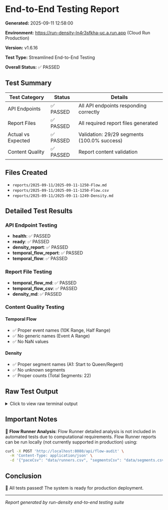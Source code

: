 # End-to-End Testing Report

**Generated:** 2025-09-11 12:58:00

**Environment:** https://run-density-ln4r3sfkha-uc.a.run.app (Cloud Run Production)

**Version:** v1.6.16

**Test Type:** Streamlined End-to-End Testing

**Overall Status:** ✅ PASSED

## Test Summary

| Test Category | Status | Details |
|---------------|--------|---------|
| API Endpoints | ✅ PASSED | All API endpoints responding correctly |
| Report Files | ✅ PASSED | All required report files generated |
| Actual vs Expected | ✅ PASSED | Validation: 29/29 segments (100.0% success) |
| Content Quality | ✅ PASSED | Report content validation |

## Files Created

- `reports/2025-09-11/2025-09-11-1250-Flow.md`
- `reports/2025-09-11/2025-09-11-1250-Flow.csv`
- `reports/2025-09-11/2025-09-11-1249-Density.md`

## Detailed Test Results

### API Endpoint Testing

- **health**: ✅ PASSED
- **ready**: ✅ PASSED
- **density_report**: ✅ PASSED
- **temporal_flow_report**: ✅ PASSED
- **temporal_flow**: ✅ PASSED

### Report File Testing

- **temporal_flow_md**: ✅ PASSED
- **temporal_flow_csv**: ✅ PASSED
- **density_md**: ✅ PASSED

### Content Quality Testing

#### Temporal Flow

- ✅ Proper event names (10K Range, Half Range)
- ✅ No generic names (Event A Range)
- ✅ No NaN values

#### Density

- ✅ Proper segment names (A1: Start to Queen/Regent)
- ✅ No unknown segments
- ✅ Proper counts (Total Segments: 22)


## Raw Test Output

<details>
<summary>Click to view raw terminal output</summary>

```
=== STREAMLINED END-TO-END TESTING ===
Testing core API endpoints and report generation (Flow + Density only)

=== PREFLIGHT VALIDATION ===

✅ Preflight validation passed: 53 checks passed
   File: data/segments.csv
   Rows: 22, Columns: 27
=== API ENDPOINT TESTING ===

1. Testing Health and Ready Endpoints...
   /health: 200 ✅
   /ready: 200 ✅

2. Testing Report Generation Endpoints...
   /api/density-report: 200 ✅
   /api/temporal-flow-report: 200 ✅
   /api/temporal-flow: 200 ✅

API Endpoint Testing: ✅ ALL PASSED

=== REPORT FILE TESTING ===

1. Temporal Flow MD files: ✅
2. Temporal Flow CSV files: ✅
3. Density Analysis MD files: ✅

Report File Testing: ✅ ALL PASSED

=== REPORT CONTENT QUALITY TESTING ===

1. Testing Temporal Flow Report Content...
   Proper event names (10K Range, Half Range): ✅
   No generic names (Event A Range): ✅
   No NaN values: ✅

2. Testing Density Analysis Report Content...
   Proper segment names (A1: Start to Queen/Regent): ✅
   No unknown segments: ✅
   Proper counts (Total Segments: 22): ✅ (Density analyzes physical course segments, while Flow analyzes runner pairs - hence different counts)

3. Testing Actual vs Expected Flow Results Validation...
   Validating Actual vs Expected Flow Results:
   ================================================================================
   ✅ MATCH A1, Start to Queen/Regent, Full vs Half, overtake, 0/0, 0/0, 0.0/0.0, 0.0/0.0
   ✅ MATCH A1, Start to Queen/Regent, Full vs 10K, overtake, 0/0, 0/0, 0.0/0.0, 0.0/0.0
   ✅ MATCH A1, Start to Queen/Regent, Half vs 10K, overtake, 0/0, 0/0, 0.0/0.0, 0.0/0.0
   ✅ MATCH A2, Queen/Regent to WSB mid-point, Full vs Half, overtake, 0/0, 0/0, 0.0/0.0, 0.0/0.0
   ✅ MATCH A2, Queen/Regent to WSB mid-point, Full vs 10K, overtake, 0/0, 0/0, 0.0/0.0, 0.0/0.0
   ✅ MATCH A2, Queen/Regent to WSB mid-point, Half vs 10K, overtake, 34/1, 34/1, 3.7/0.2, 3.7/0.2
   ✅ MATCH A3, WSB mid-point to Friel, Full vs Half, overtake, 0/0, 0/0, 0.0/0.0, 0.0/0.0
   ✅ MATCH A3, WSB mid-point to Friel, Full vs 10K, overtake, 0/0, 0/0, 0.0/0.0, 0.0/0.0
   ✅ MATCH A3, WSB mid-point to Friel, Half vs 10K, overtake, 128/13, 128/13, 14.0/2.1, 14.0/2.1
   ✅ MATCH B1, Friel to 10K Turn, Full vs 10K, overtake, 11/16, 11/16, 3.0/2.6, 3.0/2.6
   ✅ MATCH B2, 10K Turn to Friel, Full vs 10K, overtake, 81/56, 81/56, 22.0/9.1, 22.0/9.1
   ✅ NO OVERTAKING (as expected) B3, 10K Turn to Friel, Full vs 10K, none
   ✅ MATCH F1, Friel to Station Rd., Full vs Half, merge, 52/56, 52/56, 14.1/6.1, 14.1/6.1
   ✅ MATCH F1, Friel to Station Rd., Full vs 10K, merge, 171/122, 171/122, 46.5/19.7, 46.5/19.7
   ✅ MATCH F1, Friel to Station Rd., Half vs 10K, merge, 694/451, 694/451, 76.1/73.0, 76.1/73.0
   ✅ MATCH H1, Trail/Aberdeen to/from Station Rd, Full vs Half, counterflow, 203/431, 203/431, 55.2/47.3, 55.2/47.3
   ✅ MATCH H1, Trail/Aberdeen to/from Station Rd, Full vs 10K, counterflow, 119/87, 119/87, 32.3/14.1, 32.3/14.1
   ✅ MATCH H1, Trail/Aberdeen to/from Station Rd, Half vs 10K, counterflow, 11/10, 11/10, 1.2/1.6, 1.2/1.6
   ✅ MATCH I1, Station Rd to Bridge/Mill, Full vs Half, counterflow, 42/9, 42/9, 11.4/1.0, 11.4/1.0
   ✅ MATCH J1, Bridge/Mill to Half Turn (Outbound), Full vs Half, counterflow, 147/209, 147/209, 39.9/22.9, 39.9/22.9
   ✅ MATCH J4, Half Turn to Bridge/Mill, Full vs Half, counterflow, 130/170, 130/170, 35.3/18.6, 35.3/18.6
   ✅ MATCH J5, Half Turn to Bridge/Mill (Slow Half), Full vs Half, counterflow, 45/24, 45/24, 12.2/2.6, 12.2/2.6
   ✅ MATCH K1, Bridge/Mill to Station Rd, Full vs Half, counterflow, 180/244, 180/244, 48.9/26.8, 48.9/26.8
   ✅ MATCH L1, Trail/Aberdeen to/from Station Rd, Full vs Half, overtake, 0/0, 0/0, 0.0/0.0, 0.0/0.0
   ✅ MATCH L1, Trail/Aberdeen to/from Station Rd, Full vs 10K, overtake, 206/217, 206/217, 56.0/35.1, 56.0/35.1
   ✅ MATCH L1, Trail/Aberdeen to/from Station Rd, Half vs 10K, overtake, 11/10, 11/10, 1.2/1.6, 1.2/1.6
   ✅ MATCH M1, Trail/Aberdeen to Finish (Full to Loop), Full vs Half, overtake, 66/96, 66/96, 17.9/10.5, 17.9/10.5
   ✅ MATCH M1, Trail/Aberdeen to Finish (Full to Loop), Full vs 10K, overtake, 124/141, 124/141, 33.7/22.8, 33.7/22.8
   ✅ MATCH M1, Trail/Aberdeen to Finish (Full to Loop), Half vs 10K, overtake, 17/12, 17/12, 1.9/1.9, 1.9/1.9
   ================================================================================
   Overall Validation: ✅ ALL MATCH

Overall Report Quality: ✅ EXCELLENT

=== FINAL SUMMARY ===
Date: 2025-09-11-1304
Environment: https://run-density-ln4r3sfkha-uc.a.run.app (Cloud Run Production)
Version: v1.6.16
API Endpoints: ✅ PASSED
Report Files: ✅ PASSED
   Files Created:
   - reports/2025-09-11/2025-09-11-1250-Flow.md
   - reports/2025-09-11/2025-09-11-1250-Flow.csv
   - reports/2025-09-11/2025-09-11-1249-Density.md
Actual to Expected: ✅ PASSED (Validation: 29/29 segments, 100.0% success)
Content Quality: ✅ PASSED

🎉 STREAMLINED TESTS PASSED! Core system is ready!

📝 NOTE: Flow Runner detailed analysis is not included in automated tests due to computational requirements.
   Flow Runner reports can be run locally (not currently supported in production) using:
   curl -X POST 'http://localhost:8080/api/flow-audit' \
     -H 'Content-Type: application/json' \
     -d '{"paceCsv": "data/runners.csv", "segmentsCsv": "data/segments.csv", "startTimes": {"Full": 420, "10K": 440, "Half": 460}}'

=== STREAMLINED END-TO-END TESTING COMPLETE ===

```

</details>

## Important Notes

📝 **Flow Runner Analysis**: Flow Runner detailed analysis is not included in automated tests due to computational requirements. Flow Runner reports can be run locally (not currently supported in production) using:

```bash
curl -X POST 'http://localhost:8080/api/flow-audit' \
  -H 'Content-Type: application/json' \
  -d '{"paceCsv": "data/runners.csv", "segmentsCsv": "data/segments.csv", "startTimes": {"Full": 420, "10K": 440, "Half": 460}}'
```

## Conclusion

🎉 All tests passed! The system is ready for production deployment.

---
*Report generated by run-density end-to-end testing suite*

